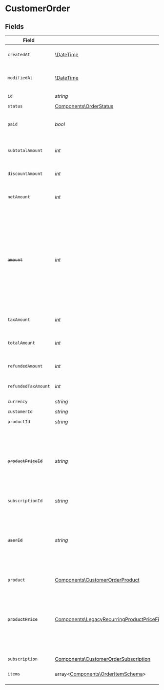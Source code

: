 # CustomerOrder


## Fields

| Field                                                                                                                                                                                                                                                                                                                 | Type                                                                                                                                                                                                                                                                                                                  | Required                                                                                                                                                                                                                                                                                                              | Description                                                                                                                                                                                                                                                                                                           | Example                                                                                                                                                                                                                                                                                                               |
| --------------------------------------------------------------------------------------------------------------------------------------------------------------------------------------------------------------------------------------------------------------------------------------------------------------------- | --------------------------------------------------------------------------------------------------------------------------------------------------------------------------------------------------------------------------------------------------------------------------------------------------------------------- | --------------------------------------------------------------------------------------------------------------------------------------------------------------------------------------------------------------------------------------------------------------------------------------------------------------------- | --------------------------------------------------------------------------------------------------------------------------------------------------------------------------------------------------------------------------------------------------------------------------------------------------------------------- | --------------------------------------------------------------------------------------------------------------------------------------------------------------------------------------------------------------------------------------------------------------------------------------------------------------------- |
| `createdAt`                                                                                                                                                                                                                                                                                                           | [\DateTime](https://www.php.net/manual/en/class.datetime.php)                                                                                                                                                                                                                                                         | :heavy_check_mark:                                                                                                                                                                                                                                                                                                    | Creation timestamp of the object.                                                                                                                                                                                                                                                                                     |                                                                                                                                                                                                                                                                                                                       |
| `modifiedAt`                                                                                                                                                                                                                                                                                                          | [\DateTime](https://www.php.net/manual/en/class.datetime.php)                                                                                                                                                                                                                                                         | :heavy_check_mark:                                                                                                                                                                                                                                                                                                    | Last modification timestamp of the object.                                                                                                                                                                                                                                                                            |                                                                                                                                                                                                                                                                                                                       |
| `id`                                                                                                                                                                                                                                                                                                                  | *string*                                                                                                                                                                                                                                                                                                              | :heavy_check_mark:                                                                                                                                                                                                                                                                                                    | N/A                                                                                                                                                                                                                                                                                                                   |                                                                                                                                                                                                                                                                                                                       |
| `status`                                                                                                                                                                                                                                                                                                              | [Components\OrderStatus](../../Models/Components/OrderStatus.md)                                                                                                                                                                                                                                                      | :heavy_check_mark:                                                                                                                                                                                                                                                                                                    | N/A                                                                                                                                                                                                                                                                                                                   |                                                                                                                                                                                                                                                                                                                       |
| `paid`                                                                                                                                                                                                                                                                                                                | *bool*                                                                                                                                                                                                                                                                                                                | :heavy_check_mark:                                                                                                                                                                                                                                                                                                    | Whether the order has been paid for.                                                                                                                                                                                                                                                                                  | true                                                                                                                                                                                                                                                                                                                  |
| `subtotalAmount`                                                                                                                                                                                                                                                                                                      | *int*                                                                                                                                                                                                                                                                                                                 | :heavy_check_mark:                                                                                                                                                                                                                                                                                                    | Amount in cents, before discounts and taxes.                                                                                                                                                                                                                                                                          |                                                                                                                                                                                                                                                                                                                       |
| `discountAmount`                                                                                                                                                                                                                                                                                                      | *int*                                                                                                                                                                                                                                                                                                                 | :heavy_check_mark:                                                                                                                                                                                                                                                                                                    | Discount amount in cents.                                                                                                                                                                                                                                                                                             |                                                                                                                                                                                                                                                                                                                       |
| `netAmount`                                                                                                                                                                                                                                                                                                           | *int*                                                                                                                                                                                                                                                                                                                 | :heavy_check_mark:                                                                                                                                                                                                                                                                                                    | Amount in cents, after discounts but before taxes.                                                                                                                                                                                                                                                                    |                                                                                                                                                                                                                                                                                                                       |
| ~~`amount`~~                                                                                                                                                                                                                                                                                                          | *int*                                                                                                                                                                                                                                                                                                                 | :heavy_check_mark:                                                                                                                                                                                                                                                                                                    | : warning: ** DEPRECATED **: This will be removed in a future release, please migrate away from it as soon as possible.<br/><br/>Amount in cents, after discounts but before taxes.                                                                                                                                   |                                                                                                                                                                                                                                                                                                                       |
| `taxAmount`                                                                                                                                                                                                                                                                                                           | *int*                                                                                                                                                                                                                                                                                                                 | :heavy_check_mark:                                                                                                                                                                                                                                                                                                    | Sales tax amount in cents.                                                                                                                                                                                                                                                                                            |                                                                                                                                                                                                                                                                                                                       |
| `totalAmount`                                                                                                                                                                                                                                                                                                         | *int*                                                                                                                                                                                                                                                                                                                 | :heavy_check_mark:                                                                                                                                                                                                                                                                                                    | Amount in cents, after discounts and taxes.                                                                                                                                                                                                                                                                           |                                                                                                                                                                                                                                                                                                                       |
| `refundedAmount`                                                                                                                                                                                                                                                                                                      | *int*                                                                                                                                                                                                                                                                                                                 | :heavy_check_mark:                                                                                                                                                                                                                                                                                                    | Amount refunded in cents.                                                                                                                                                                                                                                                                                             |                                                                                                                                                                                                                                                                                                                       |
| `refundedTaxAmount`                                                                                                                                                                                                                                                                                                   | *int*                                                                                                                                                                                                                                                                                                                 | :heavy_check_mark:                                                                                                                                                                                                                                                                                                    | Sales tax refunded in cents.                                                                                                                                                                                                                                                                                          |                                                                                                                                                                                                                                                                                                                       |
| `currency`                                                                                                                                                                                                                                                                                                            | *string*                                                                                                                                                                                                                                                                                                              | :heavy_check_mark:                                                                                                                                                                                                                                                                                                    | N/A                                                                                                                                                                                                                                                                                                                   |                                                                                                                                                                                                                                                                                                                       |
| `customerId`                                                                                                                                                                                                                                                                                                          | *string*                                                                                                                                                                                                                                                                                                              | :heavy_check_mark:                                                                                                                                                                                                                                                                                                    | N/A                                                                                                                                                                                                                                                                                                                   |                                                                                                                                                                                                                                                                                                                       |
| `productId`                                                                                                                                                                                                                                                                                                           | *string*                                                                                                                                                                                                                                                                                                              | :heavy_check_mark:                                                                                                                                                                                                                                                                                                    | N/A                                                                                                                                                                                                                                                                                                                   |                                                                                                                                                                                                                                                                                                                       |
| ~~`productPriceId`~~                                                                                                                                                                                                                                                                                                  | *string*                                                                                                                                                                                                                                                                                                              | :heavy_check_mark:                                                                                                                                                                                                                                                                                                    | : warning: ** DEPRECATED **: This will be removed in a future release, please migrate away from it as soon as possible.                                                                                                                                                                                               |                                                                                                                                                                                                                                                                                                                       |
| `subscriptionId`                                                                                                                                                                                                                                                                                                      | *string*                                                                                                                                                                                                                                                                                                              | :heavy_check_mark:                                                                                                                                                                                                                                                                                                    | N/A                                                                                                                                                                                                                                                                                                                   |                                                                                                                                                                                                                                                                                                                       |
| ~~`userId`~~                                                                                                                                                                                                                                                                                                          | *string*                                                                                                                                                                                                                                                                                                              | :heavy_check_mark:                                                                                                                                                                                                                                                                                                    | : warning: ** DEPRECATED **: This will be removed in a future release, please migrate away from it as soon as possible.                                                                                                                                                                                               |                                                                                                                                                                                                                                                                                                                       |
| `product`                                                                                                                                                                                                                                                                                                             | [Components\CustomerOrderProduct](../../Models/Components/CustomerOrderProduct.md)                                                                                                                                                                                                                                    | :heavy_check_mark:                                                                                                                                                                                                                                                                                                    | N/A                                                                                                                                                                                                                                                                                                                   |                                                                                                                                                                                                                                                                                                                       |
| ~~`productPrice`~~                                                                                                                                                                                                                                                                                                    | [Components\LegacyRecurringProductPriceFixed\|Components\LegacyRecurringProductPriceCustom\|Components\LegacyRecurringProductPriceFree\|Components\ProductPriceFixed\|Components\ProductPriceCustom\|Components\ProductPriceFree\|Components\ProductPriceMeteredUnit](../../Models/Components/CustomerOrderProductPrice.md) | :heavy_check_mark:                                                                                                                                                                                                                                                                                                    | : warning: ** DEPRECATED **: This will be removed in a future release, please migrate away from it as soon as possible.                                                                                                                                                                                               |                                                                                                                                                                                                                                                                                                                       |
| `subscription`                                                                                                                                                                                                                                                                                                        | [Components\CustomerOrderSubscription](../../Models/Components/CustomerOrderSubscription.md)                                                                                                                                                                                                                          | :heavy_check_mark:                                                                                                                                                                                                                                                                                                    | N/A                                                                                                                                                                                                                                                                                                                   |                                                                                                                                                                                                                                                                                                                       |
| `items`                                                                                                                                                                                                                                                                                                               | array<[Components\OrderItemSchema](../../Models/Components/OrderItemSchema.md)>                                                                                                                                                                                                                                       | :heavy_check_mark:                                                                                                                                                                                                                                                                                                    | Line items composing the order.                                                                                                                                                                                                                                                                                       |                                                                                                                                                                                                                                                                                                                       |